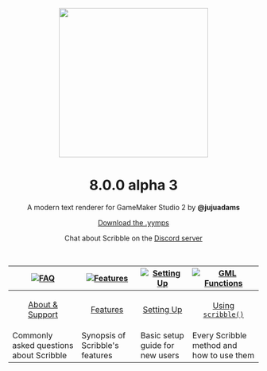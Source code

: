 <p align="center"><img src="https://raw.githubusercontent.com/JujuAdams/scribble/master/LOGO.png" style="display:block; margin:auto; width:300px"></p>
<h1 align="center">8.0.0 alpha 3</h1>

<p align="center">A modern text renderer for GameMaker Studio 2 by <b>@jujuadams</b></p>

<p align="center"><a href="https://github.com/JujuAdams/scribble/releases/">Download the .yymps</a></p>
<p align="center">Chat about Scribble on the <a href="https://discord.gg/8krYCqr">Discord server</a></p>

&nbsp;

|[![FAQ](https://raw.githubusercontent.com/wiki/JujuAdams/scribble/images/faq.png)](https://github.com/JujuAdams/Scribble/wiki/FAQ)|[![Features](https://raw.githubusercontent.com/wiki/JujuAdams/scribble/images/features.png)](https://github.com/JujuAdams/Scribble/wiki/Features)|[![Setting Up](https://raw.githubusercontent.com/wiki/JujuAdams/scribble/images/setup.png)](https://github.com/JujuAdams/Scribble/wiki/Setting-Up)|[![GML Functions](https://raw.githubusercontent.com/wiki/JujuAdams/scribble/images/code.png)](https://github.com/JujuAdams/Scribble/wiki/scribble()-Methods)|
|----------------------|----------------------|----------------------|----------------------|
|<p align="center">[About & Support](https://github.com/JujuAdams/Scribble/wiki/FAQ)</p>|<p align="center">[Features](https://github.com/JujuAdams/Scribble/wiki/Features)</p>|<p align="center">[Setting Up](https://github.com/JujuAdams/Scribble/wiki/Setting-Up)</p>|<p align="center">[Using `scribble()`](https://github.com/JujuAdams/Scribble/wiki/scribble()-Methods)</p>|
|Commonly asked questions about Scribble|Synopsis of Scribble's features|Basic setup guide for new users|Every Scribble method and how to use them|
